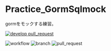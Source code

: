 # Practice_GormSqlmock
gormをモックする練習。

[![develop pull_request](https://github.com/saihe/Practice_GormSqlmock/actions/workflows/go.yml/badge.svg?branch=develop&event=pull_request)](https://github.com/saihe/Practice_GormSqlmock/actions/workflows/go.yml)

![workflow](https://github.com/saihe/Practice_GormSqlmock/actions/workflows/go.yml/badge.svg)
![branch](https://github.com/saihe/Practice_GormSqlmock/actions/workflows/go.yml/badge.svg?branch=feature-1)
![pull_request](https://github.com/saihe/Practice_GormSqlmock/actions/workflows/go.yml/badge.svg?event=pull_request)
